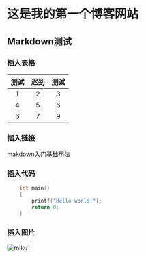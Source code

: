 # 这是我的第一个博客网站

## Markdown测试

### 插入表格

| 测试 | 迟到 | 测试 |
| :--: | :--: | :--: |
|  1   |  2   |  3   |
|  4   |  5   |  6   |
|  6   |  7   |  9   |

### 插入链接

[makdown入门基础用法](https://www.limfx.pro/ReadArticle/57/yi-zhong-xie-zuo-de-xin-fang-fa#%E9%93%BE%E6%8E%A5)

### 插入代码

```c
    int main()
    {
        printf("Hello world!");
        return 0;
    }
```

### 插入图片

![miku1](D:\Note\first_blog\miku1.jpg)

